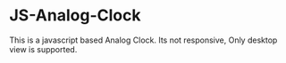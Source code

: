 # JS-Analog-Clock
This is a javascript based Analog Clock. Its not responsive, Only desktop view is supported.
